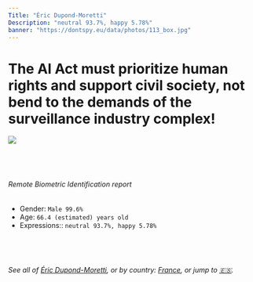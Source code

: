 ```yaml
---
Title: "Éric Dupond-Moretti"
Description: "neutral 93.7%, happy 5.78%"
banner: "https://dontspy.eu/data/photos/113_box.jpg"
---
```


# The AI Act must prioritize human rights and support civil society, not bend to the demands of the surveillance industry complex!

<link rel="stylesheet" type="text/css" href="/css/blog.css" />

<div class="is-fake" hidden>

_This image is **clearly fake**_, yet we [continue to collect them because the AI Act negotiations](/blog/why-deepfake/) are heading in a direction that will only make people's lives more complicated. For a more in-depth explanation, read: [Double threat: why losing the battle against Face Biometrics would fuel the proliferation of deepfakes](/blog/the-dual-threat-how-losing-the-biometric-battle-fuels-deepfake-proliferation/).


</div>

<!-- <img src="https://dontspy.eu/data/photos/54_box.jpg" /> -->
<img src="https://dontspy.eu/data/photos/113_box.jpg" />

## <br>

###### Remote Biometric Identification report

* <span class="label">Gender:</span> `Male 99.6%`
* <span class="label">Age:</span> `66.4 (estimated) years old`
* <span class="label">Expressions::</span> `neutral 93.7%, happy 5.78%`

## <br>

###### See all of [Éric Dupond-Moretti](/policymaker#%C3%89ric%20Dupond-Moretti), or by country: [France](/country#France), or jump to [🇪🇸](/x/116).

## <br>
